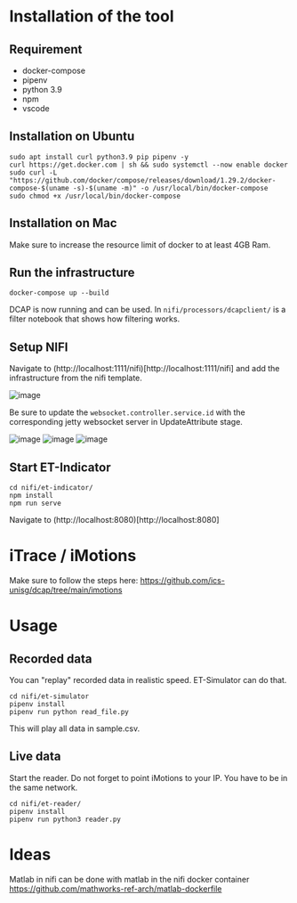 # Installation of the tool

## Requirement

- docker-compose
- pipenv
- python 3.9
- npm
- vscode


## Installation on Ubuntu
```
sudo apt install curl python3.9 pip pipenv -y
curl https://get.docker.com | sh && sudo systemctl --now enable docker
sudo curl -L "https://github.com/docker/compose/releases/download/1.29.2/docker-compose-$(uname -s)-$(uname -m)" -o /usr/local/bin/docker-compose
sudo chmod +x /usr/local/bin/docker-compose
```

## Installation on Mac
Make sure to increase the resource limit of docker to at least 4GB Ram.

## Run the infrastructure

```
docker-compose up --build
```

DCAP is now running and can be used. In `nifi/processors/dcapclient/` is a filter notebook that shows how filtering works.

## Setup NIFI

Navigate to (http://localhost:1111/nifi)[http://localhost:1111/nifi] and add the infrastructure from the nifi template. 

![image](https://user-images.githubusercontent.com/2293142/121515080-0bf57580-c9ed-11eb-8fe3-98d1244a79cf.png)

Be sure to update the `websocket.controller.service.id` with the corresponding jetty websocket server in UpdateAttribute stage.



![image](https://user-images.githubusercontent.com/2293142/121515379-6b538580-c9ed-11eb-9a45-39d7a2ea2c88.png)
![image](https://user-images.githubusercontent.com/2293142/121515455-7dcdbf00-c9ed-11eb-91cc-7d206481ad06.png)
![image](https://user-images.githubusercontent.com/2293142/121515154-24fe2680-c9ed-11eb-8e0f-5b4fe87a3e4c.png)



## Start ET-Indicator
```
cd nifi/et-indicator/
npm install
npm run serve
```

Navigate to (http://localhost:8080)[http://localhost:8080]


# iTrace / iMotions
Make sure to follow the steps here: https://github.com/ics-unisg/dcap/tree/main/imotions

# Usage

## Recorded data
You can "replay" recorded data in realistic speed. ET-Simulator can do that.
```
cd nifi/et-simulator
pipenv install
pipenv run python read_file.py
```
This will play all data in sample.csv.


## Live data
Start the reader. Do not forget to point iMotions to your IP. You have to be in the same network.
```
cd nifi/et-reader/
pipenv install
pipenv run python3 reader.py
```


# Ideas

Matlab in nifi can be done with matlab in the nifi docker container https://github.com/mathworks-ref-arch/matlab-dockerfile
